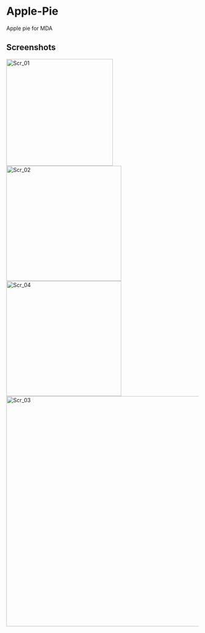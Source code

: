 # Apple-Pie
Apple pie for MDA
## Screenshots




<img width="279" alt="Scr_01" src="https://user-images.githubusercontent.com/97504554/162157249-197d47d5-46a7-42a2-a815-a11ee82da931.png">
<img width="301" alt="Scr_02" src="https://user-images.githubusercontent.com/97504554/162157261-35e060e7-5373-4d6f-925b-57ab8e9a6253.png">
<img width="301" alt="Scr_04" src="https://user-images.githubusercontent.com/97504554/162157268-b70c9c75-9349-4466-9130-3302b9c183b6.png">
<img width="602" alt="Scr_03" src="https://user-images.githubusercontent.com/97504554/162157270-7326a955-0b4d-45d2-ae54-f36502cd1cbb.png">


